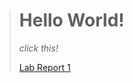 
> # Hello World!
> *click this!*
> 
>[Lab Report 1](https://emrys025.github.io/cse15l-lab-reports/lab-report-1-week-2.html)
